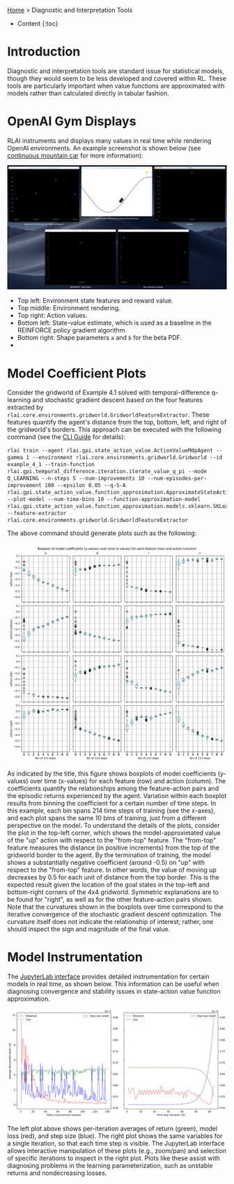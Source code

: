 [Home](index.md) > Diagnostic and Interpretation Tools
* Content
{:toc}
  
# Introduction
Diagnostic and interpretation tools are standard issue for statistical models, though they would seem to be less 
developed and covered within RL. These tools are particularly important when value functions are approximated with 
models rather than calculated directly in tabular fashion.

# OpenAI Gym Displays
RLAI instruments and displays many values in real time while rendering OpenAI environments. An example screenshot is 
shown below (see [continuous mountain car](./case_studies/mountain_car_continuous.md) for more information):

![displays](./case_studies/mountain-car-continuous-figs/displays.png)

* Top left:  Environment state features and reward value.
* Top middle:  Environment rendering.
* Top right:  Action values.
* Bottom left:  State-value estimate, which is used as a baseline in the REINFORCE policy gradient algorithm.
* Bottom right:  Shape parameters `a` and `b` for the beta PDF.
* 
# Model Coefficient Plots
Consider the gridworld of Example 4.1 solved with temporal-difference q-learning and stochastic gradient descent based 
on the four features extracted by 
`rlai.core.environments.gridworld.GridworldFeatureExtractor`. These features quantify the agent's distance from the top, 
bottom, left, and right of the gridworld's borders. This approach can be executed with the following command (see the 
[CLI Guide](cli_guide.md) for details):
```
rlai train --agent rlai.gpi.state_action_value.ActionValueMdpAgent --gamma 1 --environment rlai.core.environments.gridworld.Gridworld --id example_4_1 --train-function rlai.gpi.temporal_difference.iteration.iterate_value_q_pi --mode Q_LEARNING --n-steps 5 --num-improvements 10 --num-episodes-per-improvement 100 --epsilon 0.05 --q-S-A rlai.gpi.state_action_value.function_approximation.ApproximateStateActionValueEstimator --plot-model --num-time-bins 10 --function-approximation-model rlai.gpi.state_action_value.function_approximation.models.sklearn.SKLearnSGD --feature-extractor rlai.core.environments.gridworld.GridworldFeatureExtractor
```
The above command should generate plots such as the following:

![gridworld-sgd-plot](gridworld_sgd.png)

As indicated by the title, this figure shows boxplots of model coefficients (y-values) over time (x-values) for each
feature (row) and action (column). The coefficients quantify the relationships among the feature-action pairs and the
episodic returns experienced by the agent. Variation within each boxplot results from binning the coefficient for a 
certain number of time steps. In this example, each bin spans 214 time steps of training (see the x-axes), and each
plot spans the same 10 bins of training, just from a different perspective on the model. To understand the details of 
the plots, consider the plot in the top-left corner, which shows the model-approximated value of the "up" action with 
respect to the "from-top" feature. The "from-top" feature measures the distance (in positive increments) from the top of 
the gridworld border to the agent. By the termination of training, the model shows a substantially negative coefficient 
(around -0.5) on "up" with respect to the "from-top" feature. In other words, the value of moving up decreases by 0.5 
for each unit of distance from the top border. This is the expected result given the location of the goal states in the 
top-left and bottom-right corners of the 4x4 gridworld. Symmetric explanations are to be found for "right", as well as 
for the other feature-action pairs shown. Note that the curvatures shown in the boxplots over time correspond to the 
iterative convergence of the stochastic gradient descent optimization. The curvature itself does not indicate the 
relationship of interest; rather, one should inspect the sign and magnitude of the final value.

# Model Instrumentation
The [JupyterLab interface](jupyterlab_guide.md) provides detailed instrumentation for certain models in real time, as
shown below. This information can be useful when diagnosing convergence and stability issues in state-action value
function approximation.

![sgd-instrumentation](jupyterlab-diag.png)

The left plot above shows per-iteration averages of return (green), model loss (red), and step size (blue). The right
plot shows the same variables for a single iteration, so that each time step is visible. The JupyterLab interface allows
interactive manipulation of these plots (e.g., zoom/pan) and selection of specific iterations to inspect in the right
plot. Plots like these assist with diagnosing problems in the learning parameterization, such as unstable returns and
nondecreasing losses.


